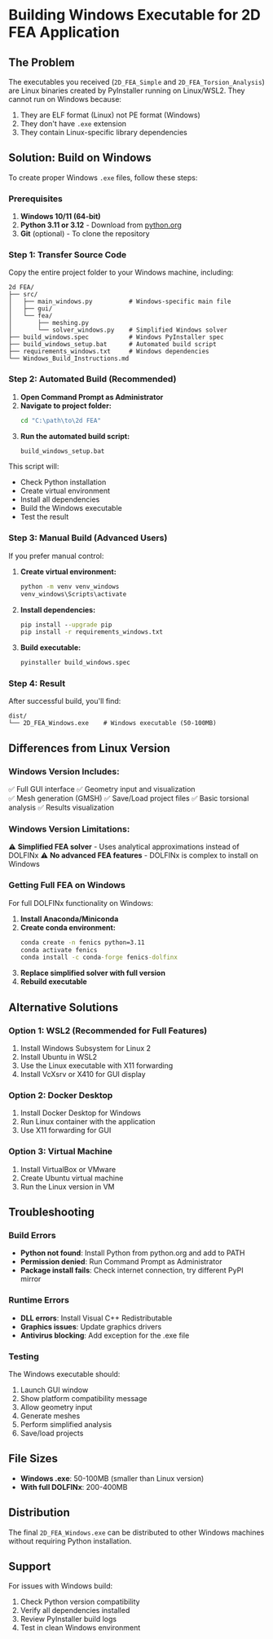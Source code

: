 # Building Windows Executable for 2D FEA Application

## The Problem
The executables you received (`2D_FEA_Simple` and `2D_FEA_Torsion_Analysis`) are Linux binaries created by PyInstaller running on Linux/WSL2. They cannot run on Windows because:

1. They are ELF format (Linux) not PE format (Windows)
2. They don't have `.exe` extension
3. They contain Linux-specific library dependencies

## Solution: Build on Windows

To create proper Windows `.exe` files, follow these steps:

### Prerequisites
1. **Windows 10/11 (64-bit)**
2. **Python 3.11 or 3.12** - Download from [python.org](https://python.org)
3. **Git** (optional) - To clone the repository

### Step 1: Transfer Source Code
Copy the entire project folder to your Windows machine, including:
```
2d FEA/
├── src/
│   ├── main_windows.py          # Windows-specific main file
│   ├── gui/
│   └── fea/
│       ├── meshing.py
│       └── solver_windows.py    # Simplified Windows solver
├── build_windows.spec           # Windows PyInstaller spec
├── build_windows_setup.bat      # Automated build script
├── requirements_windows.txt     # Windows dependencies
└── Windows_Build_Instructions.md
```

### Step 2: Automated Build (Recommended)

1. **Open Command Prompt as Administrator**
2. **Navigate to project folder:**
   ```cmd
   cd "C:\path\to\2d FEA"
   ```
3. **Run the automated build script:**
   ```cmd
   build_windows_setup.bat
   ```

This script will:
- Check Python installation
- Create virtual environment
- Install all dependencies
- Build the Windows executable
- Test the result

### Step 3: Manual Build (Advanced Users)

If you prefer manual control:

1. **Create virtual environment:**
   ```cmd
   python -m venv venv_windows
   venv_windows\Scripts\activate
   ```

2. **Install dependencies:**
   ```cmd
   pip install --upgrade pip
   pip install -r requirements_windows.txt
   ```

3. **Build executable:**
   ```cmd
   pyinstaller build_windows.spec
   ```

### Step 4: Result

After successful build, you'll find:
```
dist/
└── 2D_FEA_Windows.exe    # Windows executable (50-100MB)
```

## Differences from Linux Version

### Windows Version Includes:
✅ Full GUI interface
✅ Geometry input and visualization  
✅ Mesh generation (GMSH)
✅ Save/Load project files
✅ Basic torsional analysis
✅ Results visualization

### Windows Version Limitations:
⚠️ **Simplified FEA solver** - Uses analytical approximations instead of DOLFINx
⚠️ **No advanced FEA features** - DOLFINx is complex to install on Windows

### Getting Full FEA on Windows

For full DOLFINx functionality on Windows:

1. **Install Anaconda/Miniconda**
2. **Create conda environment:**
   ```cmd
   conda create -n fenics python=3.11
   conda activate fenics
   conda install -c conda-forge fenics-dolfinx
   ```
3. **Replace simplified solver with full version**
4. **Rebuild executable**

## Alternative Solutions

### Option 1: WSL2 (Recommended for Full Features)
1. Install Windows Subsystem for Linux 2
2. Install Ubuntu in WSL2
3. Use the Linux executable with X11 forwarding
4. Install VcXsrv or X410 for GUI display

### Option 2: Docker Desktop
1. Install Docker Desktop for Windows
2. Run Linux container with the application
3. Use X11 forwarding for GUI

### Option 3: Virtual Machine
1. Install VirtualBox or VMware
2. Create Ubuntu virtual machine
3. Run the Linux version in VM

## Troubleshooting

### Build Errors
- **Python not found**: Install Python from python.org and add to PATH
- **Permission denied**: Run Command Prompt as Administrator
- **Package install fails**: Check internet connection, try different PyPI mirror

### Runtime Errors
- **DLL errors**: Install Visual C++ Redistributable
- **Graphics issues**: Update graphics drivers
- **Antivirus blocking**: Add exception for the .exe file

### Testing
The Windows executable should:
1. Launch GUI window
2. Show platform compatibility message
3. Allow geometry input
4. Generate meshes
5. Perform simplified analysis
6. Save/load projects

## File Sizes
- **Windows .exe**: 50-100MB (smaller than Linux version)
- **With full DOLFINx**: 200-400MB

## Distribution
The final `2D_FEA_Windows.exe` can be distributed to other Windows machines without requiring Python installation.

## Support
For issues with Windows build:
1. Check Python version compatibility
2. Verify all dependencies installed
3. Review PyInstaller build logs
4. Test in clean Windows environment
